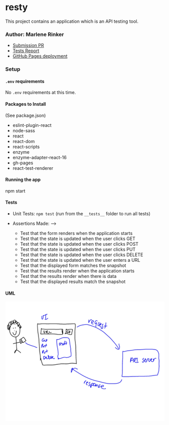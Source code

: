 # resty

This project contains an application which is an API testing tool.


### Author: Marlene Rinker

- [Submission PR](https://github.com/marlenerinker-401-advanced-javascript/resty/pull/5)
- [Tests Report](https://github.com/marlenerinker-401-advanced-javascript/resty/actions)
- [GitHub Pages deployment](https://marlenerinker-401-advanced-javascript.github.io/resty/)




### Setup

#### `.env` requirements
No `.env` requirements at this time.


#### Packages to Install
(See package.json)

- eslint-plugin-react
- node-sass
- react
- react-dom
- react-scripts
- enzyme
- enzyme-adapter-react-16
- gh-pages
- react-test-renderer



#### Running the app
npm start


#### Tests

- Unit Tests: `npm test` (run from the `__tests__` folder to run all tests)

- Assertions Made: -->
  - Test that the form renders when the application starts
  - Test that the state is updated when the user clicks GET
  - Test that the state is updated when the user clicks POST
  - Test that the state is updated when the user clicks PUT
  - Test that the state is updated when the user clicks DELETE
  - Test that the state is updated when the user enters a URL
  - Test that the displayed form matches the snapshot
  - Test that the results render when the application starts
  - Test that the results render when there is data
  - Test that the displayed results match the snapshot



#### UML
![UML Diagram](resty.jpg)
